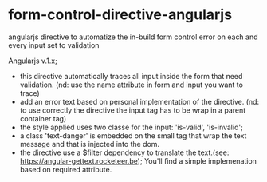 # form-control-directive-angularjs
angularjs directive to automatize the in-build form control error on each and every input set to validation

Angularjs v.1.x;

 - this directive automatically traces all input inside the form that need validation.
 (nd: use the name attribute in form and input you want to trace)
 - add an error text based on personal implementation of the directive.
(nd: to use correctly the directive the input tag has to be wrap in a parent container tag)
- the style applied uses two classe for the input: 'is-valid', 'is-invalid';
- a class 'text-danger' is embedded on the small tag that wrap the text message and that is injected into the dom.
- the directive use a $filter dependency to translate the text.(see: https://angular-gettext.rocketeer.be);
You'll find a simple implemenation based on required attribute.
